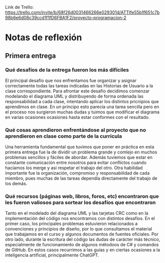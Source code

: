 Link de Trello: https://trello.com/invite/b/68f26d0031466266e029301d/ATTIfe55b1f651c7b98b6e6d08c39ccd1f1fD6FBA1F2/proyecto-programacion-2

# Notas de reflexión
## Primera entrega

### Qué desafíos de la entrega fueron los más difíciles

El principal desafío que nos enfrentamos fue organizar y asignar correctamente todas las tareas indicadas en las Historias de Usuario a la clase correspondiente. 
Para afrontar este desafío decidimos comenzar modelando el diagrama UML y distribuyendo de forma ordenada las responsabilidad a cada clase, intentando aplicar los distintos pricnipios que aprendimos en clase. 
En un principo esto parecía una tarea sencilla pero en el proceso nos surgieron muchas dudas y tuimos que modificar el diagrama en varias ocasiones ocasiones hasta estar conformes con el resultado.

### Qué cosas aprendieron enfrentándose al proyecto que no aprendieron en clase como parte de la currícula

Una herramienta fundamental que tuvimos que poner en práctica en esta primera entrega fue la de dividir un problema grande y comlejo en muchos problemas sencillos y fáciles de abordar. Además tuviemos que estar en constante 
comunicación entre nosotros para evitar conflictos cuando hacíamos los merge y así respetar el trabajo del otro. Otra habilidad importante fue la organización, compromiso y responsabilidad de cada miembro,
pues muchas de las tareas dependía directamente del trabajo de los demás.

### Qué recursos (páginas web, libros, foros, etc) encontraron que les fueron valiosos para sortear los desafíos que encontraron

Tanto en el modelado del diagrama UML y las tarjetas CRC como en la implementación del código nos encontramos con distintos desafíos. En el primer caso, los principales problemas estuvieron relacionados
a convenciones y principios de diseño, por lo que consultamos el material que trabajamos en el curso y algunos documentos de fuentes oficiales. Por otro lado, durante la escritura del código las dudas 
de carácter más técnico, especialmente de funcionamiento de algunos métodoos de C# y comandos de GitHub. En estos casos recurrimos a las guías y en ciertas ocasiones a la inteligencia artificial, principalmente ChatGPT.
